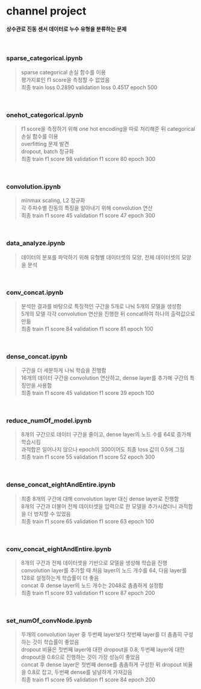 # channel project

#### 상수관로 진동 센서 데이터로 누수 유형을 분류하는 문제

<br/>

### sparse_categorical.ipynb
> sparse categorical 손실 함수를 이용 <br/>
> 평가지표인 f1 score을 측정할 수 없었음 <br/>
> 최종 train loss 0.2890 validation loss 0.4517 epoch 500

<br/>

### onehot_categorical.ipynb
> f1 score을 측정하기 위해 one hot encoding을 따로 처리해준 뒤 categorical 손실 함수를 이용 <br/>
> overfitting 문제 발견 <br/>
> dropout, batch 정규화 <br/>
> 최종 train f1 score 98 validation f1 score 80 epoch 300

<br/>

### convolution.ipynb
> minmax scaling, L2 정규화  <br/>
> 각 주파수별 진동의 특징을 알아내기 위해 convolution 연산 <br/>
> 최종 train f1 score 45 validation f1 score 47 epoch 300

<br/>

### data_analyze.ipynb
> 데이터의 분포를 파악하기 위해 유형별 데이터셋의 모양, 전체 데이터셋의 모양을 분석

<br/>

### conv_concat.ipynb
> 분석한 결과를 바탕으로 특징적인 구간을 5개로 나눠 5개의 모델을 생성함 <br/>
> 5개의 모델 각각 convolution 연산을 진행한 뒤 concat하여 하나의 출력값으로 만듦 <br/>
> 최종 train f1 score 84 validation f1 score 81 epoch 100

<br/>

### dense_concat.ipynb
> 구간을 더 세분하게 나눠 학습을 진행함 <br/>
> 16개의 데이터 구간을 convolution 연산하고, dense layer를 추가해 구간의 특징만을 사용함  <br/>
> 최종 train f1 score 45 validation f1 score 39 epoch 100

<br/>

### reduce_numOf_model.ipynb
> 8개의 구간으로 데이터 구간을 줄이고, dense layer의 노드 수를 64로 증가해 학습시킴 <br/>
> 과적합은 일어나지 않으나 epoch이 300이어도 최종 loss 값이 0.5에 그침 <br/>
> 최종 train f1 score 55 validation f1 score 52 epoch 300

<br/>

### dense_concat_eightAndEntire.ipynb 
> 최종 8개의 구간에 대해 convolution layer 대신 dense layer로 진행함 <br/>
> 8개의 구간과 더불어 전체 데이터셋을 입력으로 한 모델을 추가시켰더니 과적합을 더 방지할 수 있었음 <br/>
> 최종 train f1 score 65 validation f1 score 63 epoch 100

<br/>

### conv_concat_eightAndEntire.ipynb
> 8개의 구간과 전체 데이터셋을 기반으로 모델을 생성해 학습을 진행 <br/>
> convolution layer를 추가할 때 처음 layer의 노드 개수를 64, 다음 layer를 128로 설정하는게 학습률이 더 좋음 <br/>
> concat 후 dense layer의 노드 개수는 2048로 촘촘하게 설정함 <br/>
> 최종 train f1 score 93 validation f1 score 87 epoch 200

<br/>

### set_numOf_convNode.ipynb
> 두개의 convolution layer 중 두번째 layer보다 첫번째 layer를 더 촘촘히 구성하는 것이 학습률이 좋았음 <br/>
> dropout 비율은 첫번째 layer에 대한 dropout을 0.8, 두번째 layer에 대한 dropout을 0.6으로 진행하는 것이 가장 성능이 좋았음 <br/>
> concat 후 dense layer은 첫번째 dense를 촘촘하게 구성한 뒤 dropout 비율을 0.8로 잡고, 두번째 dense를 널널하게 가져갔음 <br/>
> 최종 train f1 score 95 validation f1 score 84 epoch 200
